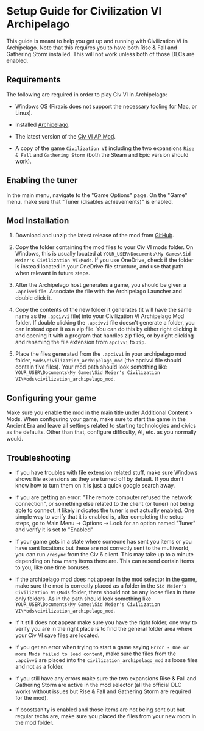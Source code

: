 # Setup Guide for Civilization VI Archipelago

This guide is meant to help you get up and running with Civilization VI in Archipelago. Note that this requires you to have both Rise & Fall and Gathering Storm installed. This will not work unless both of those DLCs are enabled.

## Requirements

The following are required in order to play Civ VI in Archipelago:

- Windows OS (Firaxis does not support the necessary tooling for Mac, or Linux).

- Installed [Archipelago](https://github.com/ArchipelagoMW/Archipelago/releases).

- The latest version of the [Civ VI AP Mod](https://github.com/hesto2/civilization_archipelago_mod/releases/latest).

- A copy of the game `Civilization VI` including the two expansions `Rise & Fall` and `Gathering Storm` (both the Steam and Epic version should work).

## Enabling the tuner

In the main menu, navigate to the "Game Options" page. On the "Game" menu, make sure that "Tuner (disables achievements)" is enabled.

## Mod Installation

1. Download and unzip the latest release of the mod from [GitHub](https://github.com/hesto2/civilization_archipelago_mod/releases/latest).

2. Copy the folder containing the mod files to your Civ VI mods folder. On Windows, this is usually located at `YOUR_USER\Documents\My Games\Sid Meier's Civilization VI\Mods`. If you use OneDrive, check if the folder is instead located in your OneDrive file structure, and use that path when relevant in future steps.

3. After the Archipelago host generates a game, you should be given a `.apcivvi` file. Associate the file with the Archipelago Launcher and double click it.

4. Copy the contents of the new folder it generates (it will have the same name as the `.apcivvi` file) into your Civilization VI Archipelago Mod folder. If double clicking the `.apcivvi` file doesn't generate a folder, you can instead open it as a zip file. You can do this by either right clicking it and opening it with a program that handles zip files, or by right clicking and renaming the file extension from `apcivvi` to `zip`.

5. Place the files generated from the `.apcivvi` in your archipelago mod folder, `Mods\civilization_archipelago_mod` (the apcivvi file should contain five files). Your mod path should look something like `YOUR_USER\Documents\My Games\Sid Meier's Civilization VI\Mods\civilization_archipelago_mod`.
## Configuring your game

Make sure you enable the mod in the main title under Additional Content > Mods. When configuring your game, make sure to start the game in the Ancient Era and leave all settings related to starting technologies and civics as the defaults. Other than that, configure difficulty, AI, etc. as you normally would.

## Troubleshooting

- If you have troubles with file extension related stuff, make sure Windows shows file extensions as they are turned off by default. If you don't know how to turn them on it is just a quick google search away.

- If you are getting an error: "The remote computer refused the network connection", or something else related to the client (or tuner) not being able to connect, it likely indicates the tuner is not actually enabled. One simple way to verify that it is enabled is, after completing the setup steps, go to Main Menu &rarr; Options &rarr; Look for an option named "Tuner" and verify it is set to "Enabled"

- If your game gets in a state where someone has sent you items or you have sent locations but these are not correctly sent to the multiworld, you can run `/resync` from the Civ 6 client. This may take up to a minute depending on how many items there are. This can resend certain items to you, like one time bonuses.

- If the archipelago mod does not appear in the mod selector in the game, make sure the mod is correctly placed as a folder in the `Sid Meier's Civilization VI\Mods` folder, there should not be any loose files in there only folders. As in the path should look something like `YOUR_USER\Documents\My Games\Sid Meier's Civilization VI\Mods\civilization_archipelago_mod`.

- If it still does not appear make sure you have the right folder, one way to verify you are in the right place is to find the general folder area where your Civ VI save files are located.

- If you get an error when trying to start a game saying `Error - One or more Mods failed to load content`, make sure the files from the `.apcivvi` are placed into the `civilization_archipelago_mod` as loose files and not as a folder.

- If you still have any errors make sure the two expansions Rise & Fall and Gathering Storm are active in the mod selector (all the official DLC works without issues but Rise & Fall and Gathering Storm are required for the mod).

- If boostsanity is enabled and those items are not being sent out but regular techs are, make sure you placed the files from your new room in the mod folder.
